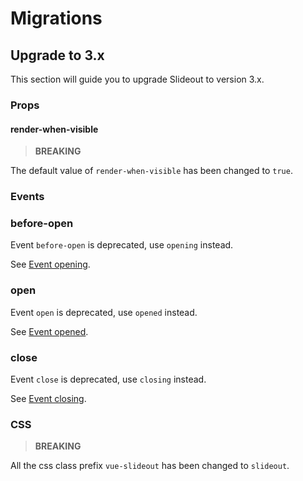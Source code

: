 # Migrations

## Upgrade to 3.x 

This section will guide you to upgrade Slideout to version 3.x. 

### Props

#### render-when-visible

> **BREAKING**

The default value of `render-when-visible` has been changed to `true`.

### Events

### before-open

Event `before-open` is deprecated, use `opening` instead.

See [Event opening](./API.md#opening).

### open

Event `open` is deprecated, use `opened` instead.

See [Event opened](./API.md#opened).

### close

Event `close` is deprecated, use `closing` instead.

See [Event closing](./API.md#closing).

### CSS

> **BREAKING**

All the css class prefix `vue-slideout` has been changed to `slideout`.  
